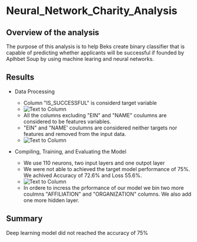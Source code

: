# Neural_Network_Charity_Analysis
## Overview of the analysis
The purpose of this analysis is to help Beks create binary classifier that is capable of predicting whether applicants will be successful if founded by Aplhbet Soup by using machine learing and neural networks. 

## Results
- Data Processing
    - Column "IS_SUCCESSFUL" is considerd target variable
    - ![Text to Column]()
    - All the columns excluding "EIN" and "NAME" coulumns are considered to be features variables.
    - "EIN" and "NAME' coulumns are considered neither targets nor features and removed from the input data.
    - ![Text to Column]()
    
- Compiling, Training, and Evaluating the Model
    - We use 110 neurons, two input layers and one outpot layer
    - We were not able to achieved the target model performance of 75%. We achived Accuracy of 72.6% and Loss 55.6%.
    - ![Text to Column]()
    - In ordere to incress the prformance of our model we bin two more coulmns "AFFILIATION" and "ORGANIZATION" columns. We also add one more hidden layer.

## Summary
 Deep learning model did not reached the accuracy of 75%
    
    
